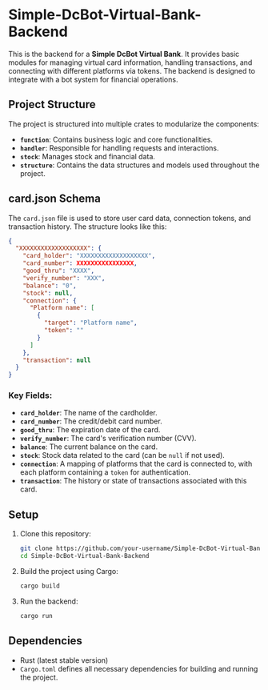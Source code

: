 # Simple-DcBot-Virtual-Bank-Backend

This is the backend for a **Simple DcBot Virtual Bank**. It provides basic modules for managing virtual card information, handling transactions, and connecting with different platforms via tokens. The backend is designed to integrate with a bot system for financial operations.

## Project Structure

The project is structured into multiple crates to modularize the components:

* **`function`**: Contains business logic and core functionalities.
* **`handler`**: Responsible for handling requests and interactions.
* **`stock`**: Manages stock and financial data.
* **`structure`**: Contains the data structures and models used throughout the project.

## card.json Schema

The `card.json` file is used to store user card data, connection tokens, and transaction history. The structure looks like this:

```json
{
  "XXXXXXXXXXXXXXXXXXX": {
    "card_holder": "XXXXXXXXXXXXXXXXXXX",
    "card_number": XXXXXXXXXXXXXXXX,
    "good_thru": "XXXX",
    "verify_number": "XXX",
    "balance": "0",
    "stock": null,
    "connection": {
      "Platform name": [
        {
          "target": "Platform name",
          "token": ""
        }
      ]
    },
    "transaction": null
  }
}
```

### Key Fields:

* **`card_holder`**: The name of the cardholder.
* **`card_number`**: The credit/debit card number.
* **`good_thru`**: The expiration date of the card.
* **`verify_number`**: The card's verification number (CVV).
* **`balance`**: The current balance on the card.
* **`stock`**: Stock data related to the card (can be `null` if not used).
* **`connection`**: A mapping of platforms that the card is connected to, with each platform containing a `token` for authentication.
* **`transaction`**: The history or state of transactions associated with this card.

## Setup

1. Clone this repository:

   ```bash
   git clone https://github.com/your-username/Simple-DcBot-Virtual-Bank-Backend.git
   cd Simple-DcBot-Virtual-Bank-Backend
   ```

2. Build the project using Cargo:

   ```bash
   cargo build
   ```

3. Run the backend:

   ```bash
   cargo run
   ```

## Dependencies

* Rust (latest stable version)
* `Cargo.toml` defines all necessary dependencies for building and running the project.